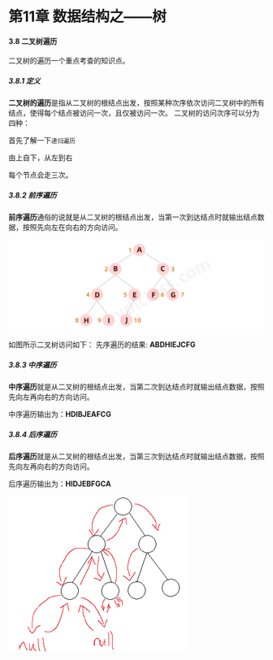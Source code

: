 # 第11章 数据结构之——树

#### 3.8 二叉树遍历

二叉树的遍历一个重点考查的知识点。

##### 3.8.1 定义

**二叉树的遍历**是指从二叉树的根结点出发，按照某种次序依次访问二叉树中的所有结点，使得每个结点被访问一次，且仅被访问一次。 二叉树的访问次序可以分为四种：

首先了解一下`递归遍历`

由上自下，从左到右

每个节点会走三次。

##### 3.8.2 前序遍历

**前序遍历**通俗的说就是从二叉树的根结点出发，当第一次到达结点时就输出结点数据，按照先向左在向右的方向访问。

![image-20211220170450837](..\img\image-20211220170256901-96dfa01b.png)

如图所示二叉树访问如下： 先序遍历的结果: **ABDHIEJCFG**

##### 3.8.3 中序遍历

**中序遍历**就是从二叉树的根结点出发，当第二次到达结点时就输出结点数据，按照先向左再向右的方向访问。

中序遍历输出为：**HDIBJEAFCG**

##### 3.8.4 后序遍历

**后序遍历**就是从二叉树的根结点出发，当第三次到达结点时就输出结点数据，按照先向左再向右的方向访问。

后序遍历输出为：**HIDJEBFGCA**

![tree](..\img\tree.png)